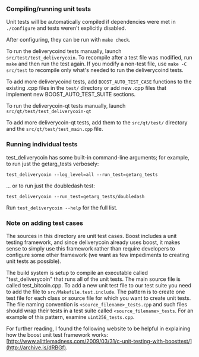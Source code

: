 ### Compiling/running unit tests

Unit tests will be automatically compiled if dependencies were met in `./configure`
and tests weren't explicitly disabled.

After configuring, they can be run with `make check`.

To run the deliverycoind tests manually, launch `src/test/test_deliverycoin`. To recompile
after a test file was modified, run `make` and then run the test again. If you
modify a non-test file, use `make -C src/test` to recompile only what's needed
to run the deliverycoind tests.

To add more deliverycoind tests, add `BOOST_AUTO_TEST_CASE` functions to the existing
.cpp files in the `test/` directory or add new .cpp files that
implement new BOOST_AUTO_TEST_SUITE sections.

To run the deliverycoin-qt tests manually, launch `src/qt/test/test_deliverycoin-qt`

To add more deliverycoin-qt tests, add them to the `src/qt/test/` directory and
the `src/qt/test/test_main.cpp` file.

### Running individual tests

test_deliverycoin has some built-in command-line arguments; for
example, to run just the getarg_tests verbosely:

    test_deliverycoin --log_level=all --run_test=getarg_tests

... or to run just the doubledash test:

    test_deliverycoin --run_test=getarg_tests/doubledash

Run `test_deliverycoin --help` for the full list.

### Note on adding test cases

The sources in this directory are unit test cases.  Boost includes a
unit testing framework, and since deliverycoin already uses boost, it makes
sense to simply use this framework rather than require developers to
configure some other framework (we want as few impediments to creating
unit tests as possible).

The build system is setup to compile an executable called "test_deliverycoin"
that runs all of the unit tests.  The main source file is called
test_bitcoin.cpp. To add a new unit test file to our test suite you need
to add the file to `src/Makefile.test.include`. The pattern is to create
one test file for each class or source file for which you want to create
unit tests.  The file naming convention is `<source_filename>_tests.cpp`
and such files should wrap their tests in a test suite
called `<source_filename>_tests`. For an example of this pattern,
examine `uint256_tests.cpp`.

For further reading, I found the following website to be helpful in
explaining how the boost unit test framework works:
[http://www.alittlemadness.com/2009/03/31/c-unit-testing-with-boosttest/](http://archive.is/dRBGf).

